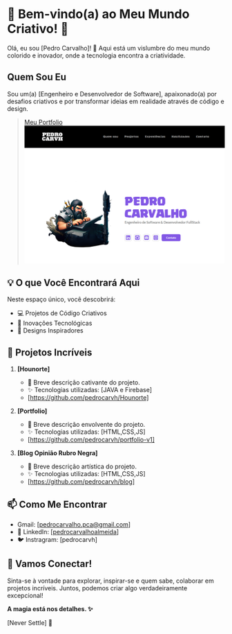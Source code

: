 # 🌟 Bem-vindo(a) ao Meu Mundo Criativo! 🚀

Olá, eu sou [Pedro Carvalho]! 👋 Aqui está um vislumbre do meu mundo colorido e inovador, onde a tecnologia encontra a criatividade.

##  Quem Sou Eu

Sou um(a) [Engenheiro e Desenvolvedor de Software], apaixonado(a) por desafios criativos e por transformar ideias em realidade através de código e design.

> [Meu Portfolio](https://pedrocarvh.netlify.app/)
![Portfolio](https://github.com/pedrocarvh/portfolio-v1/blob/main/images/portfolio.png)

## 💡 O que Você Encontrará Aqui

Neste espaço único, você descobrirá:

- 💻 Projetos de Código Criativos
- 🚀 Inovações Tecnológicas
- 🎨 Designs Inspiradores

## 🚀 Projetos Incríveis

1. **[Hounorte]**
   - 🌟 Breve descrição cativante do projeto.
   - ✨ Tecnologias utilizadas: [JAVA e Firebase]
   - [https://github.com/pedrocarvh/Hounorte]

2. **[Portfolio]**
   - 🚀 Breve descrição envolvente do projeto.
   - ✨ Tecnologias utilizadas: [HTML,CSS,JS]
   - [https://github.com/pedrocarvh/portfolio-v1]

3. **[Blog Opinião Rubro Negra]**
   - 🎨 Breve descrição artística do projeto.
   - ✨ Tecnologias utilizadas: [HTML,CSS,JS]
   - [https://github.com/pedrocarvh/blog]

## 📫 Como Me Encontrar 
- Gmail: [pedrocarvalho.pca@gmail.com]
- 💼 LinkedIn: [[pedrocarvalhoalmeida](https://www.linkedin.com/in/pedrocarvalhoalmeida/)]
- 🐦 Instragram: [pedrocarvh]

## 🚀 Vamos Conectar!

Sinta-se à vontade para explorar, inspirar-se e quem sabe, colaborar em projetos incríveis. Juntos, podemos criar algo verdadeiramente excepcional!

**A magia está nos detalhes. ✨**

[Never Settle] 🌟
